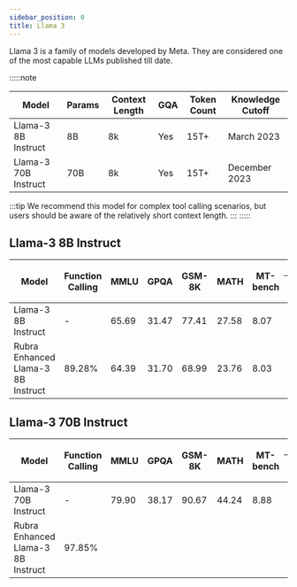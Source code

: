 ```yaml
---
sidebar_position: 0
title: Llama 3
---
```


Llama 3 is a family of models developed by Meta. They are considered one of the most capable LLMs published till date.

:::::note

| Model               | Params | Context Length | GQA | Token Count | Knowledge Cutoff |
|---------------------|--------|----------------|-----|-------------|------------------|
| Llama-3 8B Instruct | 8B     | 8k             | Yes | 15T+        | March 2023       |
| Llama-3 70B Instruct| 70B    | 8k             | Yes | 15T+        | December 2023    |


:::tip
We recommend this model for complex tool calling scenarios, but users should be aware of the relatively short context length.
:::
:::::




## Llama-3 8B Instruct

<table>
  <thead>
    <tr>
      <th rowspan="2">Model</th>
      <th rowspan="2">Function Calling</th>
      <th rowspan="2">MMLU</th>
      <th rowspan="2">GPQA</th>
      <th rowspan="2">GSM-8K</th>
      <th rowspan="2">MATH</th>
      <th rowspan="2">MT-bench</th>
      <th colspan="6">MT-bench Pairwise Comparison</th>
    </tr>
    <tr>
      <th>Win</th>
      <th>Loss</th>
      <th>Tie</th>
      <th>Win Rate</th>
      <th>Loss Rate</th>
      <th>Adjusted Win Rate</th>
    </tr>
  </thead>
  <tbody>
    <tr>
      <td>Llama-3 8B Instruct</td>
      <td>-</td>
      <td>65.69</td>
      <td>31.47</td>
      <td>77.41</td>
      <td>27.58</td>
      <td>8.07</td>
      <td>41</td>
      <td>42</td>
      <td>77</td>
      <td>0.25625</td>
      <td>0.2625</td>
      <td>0.496875</td>
    </tr>
    <tr>
      <td>Rubra Enhanced Llama-3 8B Instruct</td>
      <td>89.28%</td>
      <td>64.39</td>
      <td>31.70</td>
      <td>68.99</td>
      <td>23.76</td>
      <td>8.03</td>
      <td>42</td>
      <td>41</td>
      <td>77</td>
      <td>0.2625</td>
      <td>0.25625</td>
      <td><strong>0.503125</strong></td>
    </tr>
  </tbody>
</table>


## Llama-3 70B Instruct

<table>
  <thead>
    <tr>
      <th rowspan="2">Model</th>
      <th rowspan="2">Function Calling</th>
      <th rowspan="2">MMLU</th>
      <th rowspan="2">GPQA</th>
      <th rowspan="2">GSM-8K</th>
      <th rowspan="2">MATH</th>
      <th rowspan="2">MT-bench</th>
      <th colspan="6">MT-bench Pairwise Comparison</th>
    </tr>
    <tr>
      <th>Win</th>
      <th>Loss</th>
      <th>Tie</th>
      <th>Win Rate</th>
      <th>Loss Rate</th>
      <th>Adjusted Win Rate</th>
    </tr>
  </thead>
  <tbody>
    <tr>
      <td>Llama-3 70B Instruct</td>
      <td>-</td>
      <td>79.90</td>
      <td>38.17</td>
      <td>90.67</td>
      <td>44.24</td>
      <td>8.88</td>
      <td></td>
      <td></td>
      <td></td>
      <td></td>
      <td></td>
      <td></td>
    </tr>
    <tr>
      <td>Rubra Enhanced Llama-3 8B Instruct</td>
      <td>97.85%</td>
      <td></td>
      <td></td>
      <td></td>
      <td></td>
      <td></td>
      <td></td>
      <td></td>
      <td></td>
      <td></td>
      <td></td>
      <td></td>
    </tr>
  </tbody>
</table>